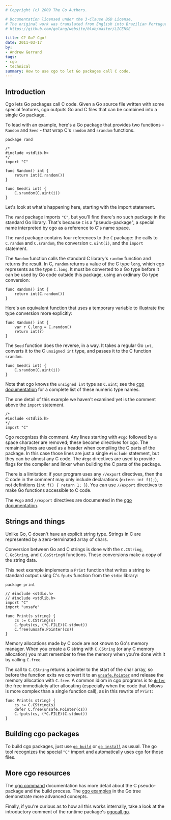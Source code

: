 ```yaml
---
# Copyright (c) 2009 The Go Authors.

# Documentation licensed under the 3-Clause BSD License.
# The original work was translated from English into Brazilian Portuguese.
# https://github.com/golang/website/blob/master/LICENSE

title: C? Go? Cgo!
date: 2011-03-17
by:
- Andrew Gerrand
tags:
- cgo
- technical
summary: How to use cgo to let Go packages call C code.
---
```


## Introduction

Cgo lets Go packages call C code. Given a Go source file written with some special features,
cgo outputs Go and C files that can be combined into a single Go package.

To lead with an example, here's a Go package that provides two functions -
`Random` and `Seed` - that wrap C's `random` and `srandom` functions.

	package rand

	/*
	#include <stdlib.h>
	*/
	import "C"

	func Random() int {
	    return int(C.random())
	}

	func Seed(i int) {
	    C.srandom(C.uint(i))
	}

Let's look at what's happening here, starting with the import statement.

The `rand` package imports `"C"`, but you'll find there's no such package
in the standard Go library.
That's because `C` is a "pseudo-package",
a special name interpreted by cgo as a reference to C's name space.

The `rand` package contains four references to the `C` package:
the calls to `C.random` and `C.srandom`, the conversion `C.uint(i)`,
and the `import` statement.

The `Random` function calls the standard C library's `random` function and returns the result.
In C, `random` returns a value of the C type `long`,
which cgo represents as the type `C.long`.
It must be converted to a Go type before it can be used by Go code outside this package,
using an ordinary Go type conversion:

	func Random() int {
	    return int(C.random())
	}

Here's an equivalent function that uses a temporary variable to illustrate the type conversion more explicitly:

	func Random() int {
	    var r C.long = C.random()
	    return int(r)
	}

The `Seed` function does the reverse, in a way.
It takes a regular Go `int`, converts it to the C `unsigned int` type,
and passes it to the C function `srandom`.

	func Seed(i int) {
	    C.srandom(C.uint(i))
	}

Note that cgo knows the `unsigned int` type as `C.uint`;
see the [cgo documentation](/cmd/cgo) for a complete
list of these numeric type names.

The one detail of this example we haven't examined yet is the comment above the `import` statement.

	/*
	#include <stdlib.h>
	*/
	import "C"

Cgo recognizes this comment.  Any lines starting with `#cgo` followed by
a space character are removed;
these become directives for cgo.
The remaining lines are used as a header when compiling the C parts of the package.
In this case those lines are just a single `#include` statement,
but they can be almost any C code.
The `#cgo` directives are used to provide flags for the compiler and linker
when building the C parts of the package.

There is a limitation: if your program uses any `//export` directives,
then the C code in the comment may only include declarations (`extern int f();`),
not definitions (`int f() { return 1; }`).
You can use `//export` directives to make Go functions accessible to C code.

The `#cgo` and `//export` directives are documented in the [cgo documentation](/cmd/cgo/).

## Strings and things

Unlike Go, C doesn't have an explicit string type. Strings in C are represented by a zero-terminated array of chars.

Conversion between Go and C strings is done with the `C.CString`,
`C.GoString`, and `C.GoStringN` functions.
These conversions make a copy of the string data.

This next example implements a `Print` function that writes a string to
standard output using C's `fputs` function from the `stdio` library:

	package print

	// #include <stdio.h>
	// #include <stdlib.h>
	import "C"
	import "unsafe"

	func Print(s string) {
	    cs := C.CString(s)
	    C.fputs(cs, (*C.FILE)(C.stdout))
	    C.free(unsafe.Pointer(cs))
	}

Memory allocations made by C code are not known to Go's memory manager.
When you create a C string with `C.CString` (or any C memory allocation)
you must remember to free the memory when you're done with it by calling `C.free`.

The call to `C.CString` returns a pointer to the start of the char array,
so before the function exits we convert it to an [`unsafe.Pointer`](/pkg/unsafe/#Pointer)
and release the memory allocation with `C.free`.
A common idiom in cgo programs is to [`defer`](/doc/articles/defer_panic_recover.html)
the free immediately after allocating (especially when the code that follows
is more complex than a single function call),
as in this rewrite of `Print`:

	func Print(s string) {
	    cs := C.CString(s)
	    defer C.free(unsafe.Pointer(cs))
	    C.fputs(cs, (*C.FILE)(C.stdout))
	}

## Building cgo packages

To build cgo packages, just use [`go build`](/cmd/go/#hdr-Compile_packages_and_dependencies)
or [`go install`](/cmd/go/#hdr-Compile_and_install_packages_and_dependencies) as usual.
The go tool recognizes the special `"C"` import and automatically uses cgo for those files.

## More cgo resources

The [cgo command](/cmd/cgo/) documentation has more
detail about the C pseudo-package and the build process.
The [cgo examples](/misc/cgo/) in the Go tree demonstrate
more advanced concepts.

Finally, if you're curious as to how all this works internally,
take a look at the introductory comment of the runtime package's [cgocall.go](/src/runtime/cgocall.go).
